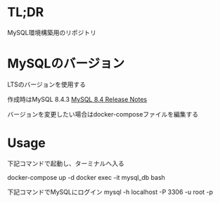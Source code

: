 # TL;DR
MySQL環境構築用のリポジトリ


# MySQLのバージョン
LTSのバージョンを使用する

作成時はMySQL 8.4.3
[MySQL 8.4 Release Notes](https://dev.mysql.com/doc/relnotes/mysql/8.4/en/)

バージョンを変更したい場合はdocker-composeファイルを編集する

# Usage
下記コマンドで起動し、ターミナルへ入る

docker-compose up -d
docker exec -it mysql_db bash

下記コマンドでMySQLにログイン
mysql -h localhost  -P 3306 -u root -p

